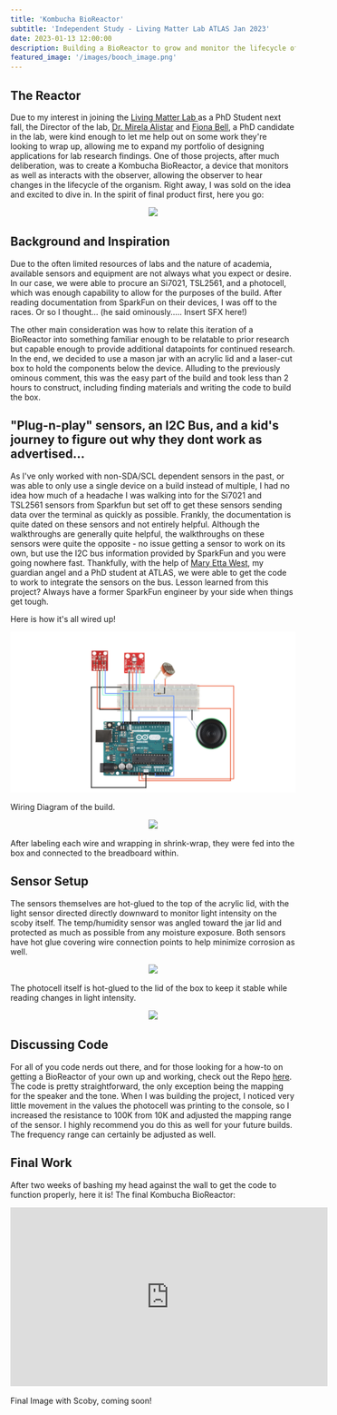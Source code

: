 ```yaml
---
title: 'Kombucha BioReactor'
subtitle: 'Independent Study - Living Matter Lab ATLAS Jan 2023'
date: 2023-01-13 12:00:00
description: Building a BioReactor to grow and monitor the lifecycle of Kombucha
featured_image: '/images/booch_image.png'
---
```

## The Reactor

Due to my interest in joining the <a href="https://www.colorado.edu/atlas/living-matter-lab"> Living Matter Lab </a> as a PhD Student next fall, the Director of the lab, <a href="https://www.colorado.edu/atlas/mirela-alistar">Dr. Mirela Alistar</a> and <a href="https://www.colorado.edu/atlas/fiona-bell"> Fiona Bell</a>, a PhD candidate in the lab, were kind enough to let me help out on some work they're looking to wrap up, allowing me to expand my portfolio of designing applications for lab research findings.  One of those projects, after much deliberation, was to create a Kombucha BioReactor, a device that monitors as well as interacts with the observer, allowing the observer to hear changes in the lifecycle of the organism.  Right away, I was sold on the idea and excited to dive in.  In the spirit of final product first, here you go:
<p align="center"><img src="/images/boochReactor.png"></p>

## Background and Inspiration

Due to the often limited resources of labs and the nature of academia, available sensors and equipment are not always what you expect or desire.  In our case, we were able to procure an Si7021, TSL2561, and a photocell, which was enough capability to allow for the purposes of the build.  After reading documentation from SparkFun on their devices, I was off to the races.  Or so I thought... (he said ominously..... Insert SFX here!)

The other main consideration was how to relate this iteration of a BioReactor into something familiar enough to be relatable to prior research but capable enough to provide additional datapoints for continued research.  In the end, we decided to use a mason jar with an acrylic lid and a laser-cut box to hold the components below the device.  Alluding to the previously ominous comment, this was the easy part of the build and took less than 2 hours to construct, including finding materials and writing the code to build the box.

## "Plug-n-play" sensors, an I2C Bus, and a kid's journey to figure out why they dont work as advertised...

As I've only worked with non-SDA/SCL dependent sensors in the past, or was able to only use a single device on a build instead of multiple, I had no idea how much of a headache I was walking into for the Si7021 and TSL2561 sensors from Sparkfun but set off to get these sensors sending data over the terminal as quickly as possible.  Frankly, the documentation is quite dated on these sensors and not entirely helpful. Although the walkthroughs are generally quite helpful, the walkthroughs on these sensors were quite the opposite - no issue getting a sensor to work on its own, but use the I2C bus information provided by SparkFun and you were going nowhere fast.  Thankfully, with the help of <a href="https://www.colorado.edu/atlas/mary-etta-west">Mary Etta West</a>, my guardian angel and a PhD student at ATLAS, we were able to get the code to work to integrate the sensors on the bus.  Lesson learned from this project?  Always have a former SparkFun engineer by your side when things get tough.

Here is how it's all wired up!
<p align="center"><img src="/images/boochSchematic.png"></p>

Wiring Diagram of the build.
<p align="center"><img src="/images/reactorInnards.png"></p>

After labeling each wire and wrapping in shrink-wrap, they were fed into the box and connected to the breadboard within.

## Sensor Setup

The sensors themselves are hot-glued to the top of the acrylic lid, with the light sensor directed directly downward to monitor light intensity on the scoby itself.  The temp/humidity sensor was angled toward the jar lid and protected as much as possible from any moisture exposure.  Both sensors have hot glue covering wire connection points to help minimize corrosion as well.  
<p align="center"><img src="/images/reactorLid.png"></p>
The photocell itself is hot-glued to the lid of the box to keep it stable while reading changes in light intensity.
<p align="center"><img src="/images/photocellLid.png"></p>

## Discussing Code

For all of you code nerds out there, and for those looking for a how-to on getting a BioReactor of your own up and working, check out the Repo <a href="https://github.com/starbuck10/BoochReactorRepo">here</a>.  The code is pretty straightforward, the only exception being the mapping for the speaker and the tone.  When I was building the project, I noticed very little movement in the values the photocell was printing to the console, so I increased the resistance to 100K from 10K and adjusted the mapping range of the sensor.  I highly recommend you do this as well for your future builds.  The frequency range can certainly be adjusted as well.

## Final Work

After two weeks of bashing my head against the wall to get the code to function properly, here it is!  The final Kombucha BioReactor:

<iframe width="560" height="315" src="https://www.youtube.com/embed/rLRUNepp9hU" title="YouTube video player" frameborder="0" allow="accelerometer; autoplay; clipboard-write; encrypted-media; gyroscope; picture-in-picture; web-share" allowfullscreen></iframe>

Final Image with Scoby, coming soon!